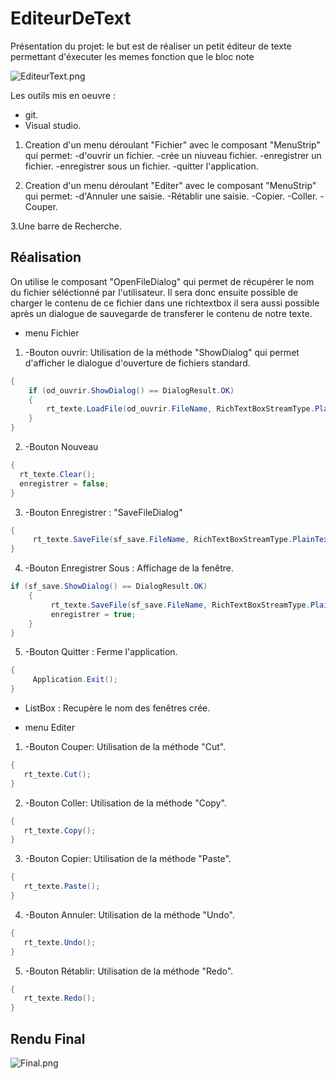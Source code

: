 # EditeurDeText

Présentation du projet: le but est de réaliser un petit éditeur de texte permettant d'éxecuter les memes fonction que le bloc note

![EditeurText.png](http://image.noelshack.com/fichiers/2019/14/6/1554537607-capture.png)

Les outils mis en oeuvre :

* git.
* Visual studio.

1. Creation d'un menu déroulant "Fichier" avec le composant "MenuStrip" qui permet:
-d'ouvrir un fichier. 
-crée un niuveau fichier. 
-enregistrer un fichier. 
-enregistrer sous un fichier.
-quitter l'application. 

2. Creation d'un menu déroulant "Editer" avec le composant "MenuStrip" qui permet:
-d'Annuler une saisie. 
-Rétablir une saisie. 
-Copier. 
-Coller.
-Couper. 

3.Une barre de Recherche.

## Réalisation ##

On utilise le composant "OpenFileDialog" qui permet de récupérer le nom du fichier séléctionné par l'utilisateur.
Il sera donc ensuite possible de charger le contenu de ce fichier dans une richtextbox
il sera aussi possible après un dialogue de sauvegarde de transferer le contenu de notre texte.

- menu Fichier
1. -Bouton ouvrir: Utilisation de la méthode "ShowDialog" qui permet d'afficher le dialogue d'ouverture de fichiers standard.
```cs
{
    if (od_ouvrir.ShowDialog() == DialogResult.OK)
    {
        rt_texte.LoadFile(od_ouvrir.FileName, RichTextBoxStreamType.PlainText);
    }
}
```
2. -Bouton Nouveau 
```cs
{
  rt_texte.Clear();
  enregistrer = false;
}
```
3. -Bouton Enregistrer : "SaveFileDialog"
```cs
{
     rt_texte.SaveFile(sf_save.FileName, RichTextBoxStreamType.PlainText);
}
```
4. -Bouton Enregistrer Sous : Affichage de la fenêtre.
```cs
if (sf_save.ShowDialog() == DialogResult.OK)
    {
         rt_texte.SaveFile(sf_save.FileName, RichTextBoxStreamType.PlainText);
         enregistrer = true;
    }
}
```
5. -Bouton Quitter : Ferme l'application. 
```cs
{
     Application.Exit();
}
```

- ListBox :  Recupère le nom des fenêtres crée.

- menu Editer
1. -Bouton Couper: Utilisation de la méthode "Cut".
```cs
{
   rt_texte.Cut();
}
```
2. -Bouton Coller: Utilisation de la méthode "Copy".
```cs
{
   rt_texte.Copy();
}
```
3. -Bouton Copier: Utilisation de la méthode "Paste".
```cs
{
   rt_texte.Paste();
}
```
4. -Bouton Annuler: Utilisation de la méthode "Undo".
```cs
{
   rt_texte.Undo();
}
```
5. -Bouton Rétablir: Utilisation de la méthode "Redo".
```cs
{
   rt_texte.Redo();
}
```


## Rendu Final ##
![Final.png](http://image.noelshack.com/fichiers/2018/47/7/1543155963-capturefinal.png)
